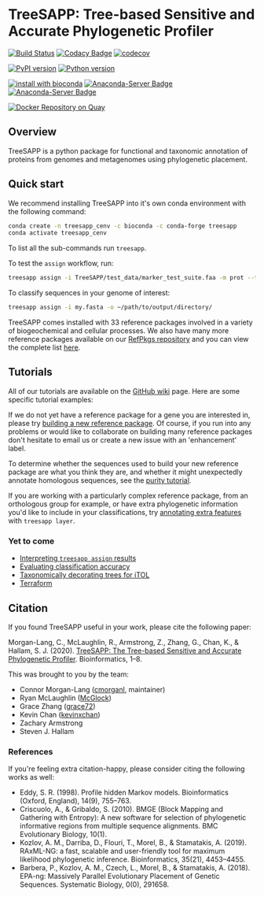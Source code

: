 # TreeSAPP: Tree-based Sensitive and Accurate Phylogenetic Profiler

[![Build Status](https://travis-ci.org/hallamlab/TreeSAPP.svg?branch=master)](https://travis-ci.org/hallamlab/TreeSAPP)
[![Codacy Badge](https://api.codacy.com/project/badge/Grade/b1937000c13040e8bba62f46e954796e)](https://www.codacy.com/gh/hallamlab/TreeSAPP?utm_source=github.com&amp;utm_medium=referral&amp;utm_content=hallamlab/TreeSAPP&amp;utm_campaign=Badge_Grade)
[![codecov](https://codecov.io/gh/hallamlab/TreeSAPP/branch/master/graph/badge.svg)](https://codecov.io/gh/hallamlab/TreeSAPP)

[![PyPI version](https://badge.fury.io/py/treesapp.svg)](https://badge.fury.io/py/treesapp)
[![Python version](https://img.shields.io/pypi/pyversions/treesapp.svg)](https://img.shields.io/pypi/pyversions/)

[![install with bioconda](https://img.shields.io/badge/install%20with-bioconda-brightgreen.svg?style=flat)](http://bioconda.github.io/recipes/treesapp/README.html)
[![Anaconda-Server Badge](https://anaconda.org/bioconda/treesapp/badges/version.svg)](https://anaconda.org/bioconda/treesapp)
[![Anaconda-Server Badge](https://anaconda.org/bioconda/treesapp/badges/platforms.svg)](https://anaconda.org/bioconda/treesapp)

[![Docker Repository on Quay](https://quay.io/repository/hallamlab/treesapp/status "Docker Repository on Quay")](https://quay.io/repository/hallamlab/treesapp)


## Overview

TreeSAPP is a python package for functional and taxonomic annotation of proteins
 from genomes and metagenomes using phylogenetic placement.

## Quick start

We recommend installing TreeSAPP into it's own conda environment with the following command:

```bash
conda create -n treesapp_cenv -c bioconda -c conda-forge treesapp
conda activate treesapp_cenv
```

To list all the sub-commands run `treesapp`.

To test the `assign` workflow, run:
```bash
treesapp assign -i TreeSAPP/test_data/marker_test_suite.faa -m prot --trim_align -o assign_test -t M0701,M0702,M0705
```

To classify sequences in your genome of interest:
```bash
treesapp assign -i my.fasta -o ~/path/to/output/directory/
```

TreeSAPP comes installed with 33 reference packages involved in a variety of biogeochemical and cellular processes.
We also have many more reference packages available on our [RefPkgs repository](https://github.com/hallamlab/RefPkgs)
and you can view the complete list [here](https://github.com/hallamlab/RefPkgs/wiki/refpkgs).

## Tutorials

All of our tutorials are available on the [GitHub wiki](https://github.com/hallamlab/TreeSAPP/wiki) page.
Here are some specific tutorial examples:

If we do not yet have a reference package for a gene you are interested in,
please try [building a new reference package](https://github.com/hallamlab/TreeSAPP/wiki/Building-reference-packages-with-TreeSAPP).
Of course, if you run into any problems or would like to collaborate on building many reference packages
don't hesitate to email us or create a new issue with an 'enhancement' label.

To determine whether the sequences used to build your new reference package are what you think they are,
 and whether it might unexpectedly annotate homologous sequences,
 see the [purity tutorial](https://github.com/hallamlab/TreeSAPP/wiki/Testing-the-functional-purity-of-reference-packages).

If you are working with a particularly complex reference package, from an orthologous group for example, or have extra
 phylogenetic information you'd like to include in your classifications,
 try [annotating extra features](https://github.com/hallamlab/TreeSAPP/wiki/Layering-annotations-onto-classifications) with `treesapp layer`.

### Yet to come
-   [Interpreting `treesapp assign` results]()
-   [Evaluating classification accuracy]()
-   [Taxonomically decorating trees for iTOL]()
-   [Terraform](https://github.com/hallamlab/TreeSAPP/wiki/Running-TreeSAPP-on-Google-Cloud-Platform)

## Citation

If you found TreeSAPP useful in your work, please cite the following paper:

Morgan-Lang, C., McLaughlin, R., Armstrong, Z., Zhang, G., Chan, K., & Hallam, S. J. (2020). 
[TreeSAPP: The Tree-based Sensitive and Accurate Phylogenetic Profiler](https://doi.org/10.1093/bioinformatics/btaa588). 
Bioinformatics, 1–8.

This was brought to you by the team:

* Connor Morgan-Lang ([cmorganl](https://github.com/cmorganl), maintainer)
* Ryan McLaughlin ([McGlock](https://github.com/McGlock))
* Grace Zhang ([grace72](https://github.com/gracez72))
* Kevin Chan ([kevinxchan](https://github.com/kevinxchan))
* Zachary Armstrong
* Steven J. Hallam

### References

If you're feeling extra citation-happy, please consider citing the following works as well:

  - Eddy, S. R. (1998). Profile hidden Markov models. Bioinformatics (Oxford, England), 14(9), 755–763.
  - Criscuolo, A., & Gribaldo, S. (2010). BMGE (Block Mapping and Gathering with Entropy): A new software for selection of phylogenetic informative regions from multiple sequence alignments. BMC Evolutionary Biology, 10(1).
  - Kozlov, A. M., Darriba, D., Flouri, T., Morel, B., & Stamatakis, A. (2019). RAxML-NG: a fast, scalable and user-friendly tool for maximum likelihood phylogenetic inference. Bioinformatics, 35(21), 4453–4455.
  - Barbera, P., Kozlov, A. M., Czech, L., Morel, B., & Stamatakis, A. (2018). EPA-ng: Massively Parallel Evolutionary Placement of Genetic Sequences. Systematic Biology, 0(0), 291658.
